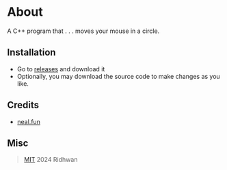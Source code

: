 # About
A C++ program that . . . moves your mouse in a circle.

## Installation
- Go to [releases](https://github.com/ridhwan2/circol/releases/tag/Build) and download it
- Optionally, you may download the source code to make changes as you like.

## Credits
- [neal.fun](https://neal.fun/perfect-circle/)

## Misc
> [MIT](https://opensource.org/license/mit/)  2024 Ridhwan

